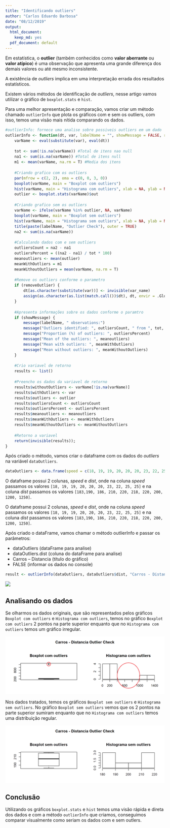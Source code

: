 ```yaml
---
title: "Identificando outliers"
author: "Carlos Eduardo Barbosa"
date: "08/12/2019"
output:
  html_document:
    keep_md: yes
  pdf_document: default
---
```


Em estatística, o **outlier** (também conhecidos como **valor aberrante** ou **valor atípico**) é uma observação que apresenta uma grande diferença dos demais valores ou até mesmo inconsistente.

A existência de _outliers_ implica em uma interpretação errada dos resultados estatísticos. 

Existem vários métodos de identificação de _outliers_, nesse artigo vamos utilizar o gráfico de `boxplot.stats` e `hist`.

Para uma melhor apresentação e comparação, vamos criar um método chamado `outlierInfo` que plota os gráficos com e sem os outliers, com isso, temos uma visão mais nítida comparando os dados.


```r
#outlierInfo: fornece uma analise sobre possiveis outliers em um dado
outlierInfo <- function(dt, var, labelName = "", showMessage = FALSE, removeOutlier = FALSE) {
	varName <- eval(substitute(var), eval(dt))

    tot <- sum(!is.na(varName)) #Total de itens nao null
    na1 <- sum(is.na(varName)) #Total de itens null
    m1 <- mean(varName, na.rm = T) #Media dos itens

    #Criando grafico com os outliers
	par(mfrow = c(2, 2), oma = c(0, 0, 3, 0))
    boxplot(varName, main = "Boxplot com outliers")
    hist(varName, main = "Histograma com outliers", xlab = NA, ylab = NA)
    outlier <- boxplot.stats(varName)$out

    #Criando grafico sem os outliers
    varName <- ifelse(varName %in% outlier, NA, varName)
    boxplot(varName, main = "Boxplot sem outliers")
    hist(varName, main = "Histograma sem outliers", xlab = NA, ylab = NA)
	title(paste(labelName, "Outlier Check"), outer = TRUE)
    na2 <- sum(is.na(varName))

    #Calculando dados com e sem outliers
	outliersCount = na2 - na1
	outliersPercent = ((na2 - na1) / tot * 100)
	meanoutliers <- mean(outlier)
	meanWithOutliers = m1
    meanWithoutOutliers = mean(varName, na.rm = T)

    #Remove os outliers conforme o parametro
	if (removeOutlier) {
		dt[as.character(substitute(var))] <- invisible(var_name)
		assign(as.character(as.list(match.call())$dt), dt, envir = .GlobalEnv)
	}

    #Apresenta informações sobre os dados conforme o paramtro
	if (showMessage) {
		message(labelName, " observations:")
		message("Outliers identified: ", outliersCount, " from ", tot, " observations")
		message("Proportion (%) of outliers: ", outliersPercent)
		message("Mean of the outliers: ", meanoutliers)
		message("Mean with outliers: ", meanWithOutliers)
		message("Mean without outliers: ", meanWithoutOutliers)
	}

    #Crio variavel de retorno
	results <- list()

    #Preencho os dados da variavel de retorno
    results$withoutOutliers <- varName[!is.na(varName)]
	results$withOutliers <- var
	results$outliers <- outlier
	results$outliersCount <- outliersCount
	results$outliersPercent <- outliersPercent
	results$meanoutliers <- meanoutliers
	results$meanWithOutliers <- meanWithOutliers
	results$meanWithoutOutliers <- meanWithoutOutliers

    #Retorno a variavel
	return(invisible(results));
}
```

Após criado o método, vamos criar o dataframe com os dados do _outliers_ na variável `dataOutliers`.

```r
dataOutliers <- data.frame(speed = c(18, 19, 19, 20, 20, 20, 23, 22, 25, 25), dist = c(183, 190, 186, 210, 220, 218, 220, 200, 1200, 1250))
```

O dataframe possui 2 colunas, *speed* e *dist*, onde na coluna *speed* passamos os valores `[18, 19, 19, 20, 20, 20, 23, 22, 25, 25]` e na coluna *dist* passamos os valores `[183,190, 186, 210, 220, 218, 220, 200, 1200, 1250]`.

O dataframe possui 2 colunas, *speed* e *dist*, onde na coluna *speed* passamos os valores `[18, 19, 19, 20, 20, 20, 23, 22, 25, 25]` e na coluna *dist* passamos os valores `[183,190, 186, 210, 220, 218, 220, 200, 1200, 1250]`.

Após criado o dataFrame, vamos chamar o método outlierInfo e passar os parâmetros:

* dataOutliers (dataFrame para analise)
* dataOutliers.dist (coluna do dataFrame para analise)
* Carros – Distancia (título do gráfico)
* FALSE (informar os dados no console)

    

```r
result <- outlierInfo(dataOutliers, dataOutliers$dist, "Carros - Distancia", FALSE)
```

![](Portifolio_Outlier_files/figure-html/unnamed-chunk-3-1.png)<!-- -->

## Analisando os dados

Se olharmos os dados originais, que são representados pelos gráficos `Boxplot com outliers` e `Histograma com outliers`, temos no gráfico `Boxplot com outliers` 2 pontos na parte superior enquanto que no `Histograma com outliers` temos um gráfico irregular.

![](Portifolio_Outlier_outlierInfo_result_com_outlier.png)

Nos dados tratados, temos os gráficos `Boxplot sem outliers` e `Histograma sem outliers`. No gráfico `Boxplot sem outliers` vemos que os 2 pontos na parte superior sumiram enquanto que no `Histograma com outliers` temos uma distribuição regular.

![](Portifolio_Outlier_outlierInfo_result_sem_outlier.png)

## Conclusão

Utilizando os gráficos `boxplot.stats` e `hist` temos uma visão rápida e direta dos dados e com a método `outlierInfo` que criamos, conseguimos comparar visualmente como seriam os dados com e sem outlers.


